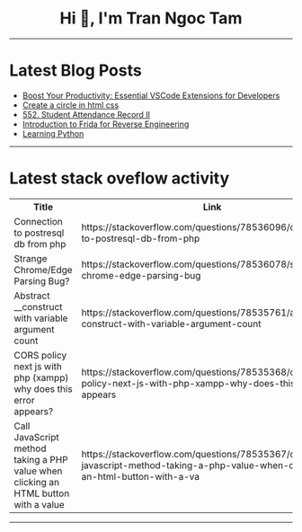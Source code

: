 <h1 align="center">Hi 👋, I'm Tran Ngoc Tam</h1>

---

# Latest Blog Posts 
<!-- BLOG-POST-LIST:START -->
- [Boost Your Productivity: Essential VSCode Extensions for Developers](https://dev.to/vidyarathna/boost-your-productivity-essential-vscode-extensions-for-developers-25bd)
- [Create a circle in html css](https://dev.to/tidycoder/create-a-circle-in-html-css-4bne)
- [552. Student Attendance Record II](https://dev.to/mdarifulhaque/552-student-attendance-record-ii-1n4b)
- [Introduction to Frida for Reverse Engineering](https://dev.to/phantomthreads/introduction-to-frida-for-reverse-engineering-1gc9)
- [Learning Python](https://dev.to/adarshagupta/learning-python-2n4j)
<!-- BLOG-POST-LIST:END -->

---

# Latest stack oveflow activity
<table>
  <tr><th>Title</th><th>Link</th></tr>
  <!-- STACKOVERFLOW:START --><tr><td>Connection to postresql db from php</td><td>https://stackoverflow.com/questions/78536096/connection-to-postresql-db-from-php</td></tr><tr><td>Strange Chrome/Edge Parsing Bug?</td><td>https://stackoverflow.com/questions/78536078/strange-chrome-edge-parsing-bug</td></tr><tr><td>Abstract __construct with variable argument count</td><td>https://stackoverflow.com/questions/78535761/abstract-construct-with-variable-argument-count</td></tr><tr><td>CORS policy next js with php &lpar;xampp&rpar; why does this error appears?</td><td>https://stackoverflow.com/questions/78535368/cors-policy-next-js-with-php-xampp-why-does-this-error-appears</td></tr><tr><td>Call JavaScript method taking a PHP value when clicking an HTML button with a value</td><td>https://stackoverflow.com/questions/78535367/call-javascript-method-taking-a-php-value-when-clicking-an-html-button-with-a-va</td></tr><!-- STACKOVERFLOW:END -->
</table>

---


